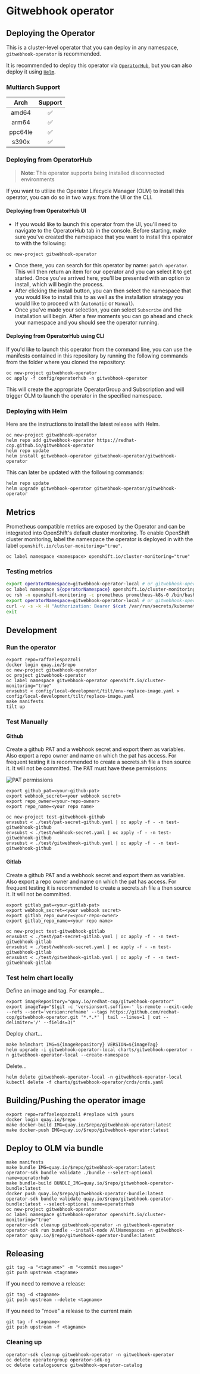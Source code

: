 # Gitwebhook operator

## Deploying the Operator

This is a cluster-level operator that you can deploy in any namespace, `gitwebhook-operator` is recommended.

It is recommended to deploy this operator via [`OperatorHub`](https://operatorhub.io/), but you can also deploy it using [`Helm`](https://helm.sh/).

### Multiarch Support

| Arch  | Support  |
|:-:|:-:|
| amd64  | ✅ |
| arm64  | ✅  |
| ppc64le  | ✅  |
| s390x  | ✅  |

### Deploying from OperatorHub

> **Note**: This operator supports being installed disconnected environments

If you want to utilize the Operator Lifecycle Manager (OLM) to install this operator, you can do so in two ways: from the UI or the CLI.

#### Deploying from OperatorHub UI

- If you would like to launch this operator from the UI, you'll need to navigate to the OperatorHub tab in the console. Before starting, make sure you've created the namespace that you want to install this operator to with the following:

```shell
oc new-project gitwebhook-operator
```

- Once there, you can search for this operator by name: `patch operator`. This will then return an item for our operator and you can select it to get started. Once you've arrived here, you'll be presented with an option to install, which will begin the process.
- After clicking the install button, you can then select the namespace that you would like to install this to as well as the installation strategy you would like to proceed with (`Automatic` or `Manual`).
- Once you've made your selection, you can select `Subscribe` and the installation will begin. After a few moments you can go ahead and check your namespace and you should see the operator running.

#### Deploying from OperatorHub using CLI

If you'd like to launch this operator from the command line, you can use the manifests contained in this repository by running the following commands from the folder where you cloned the repository:

```shell
oc new-project gitwebhook-operator
oc apply -f config/operatorhub -n gitwebhook-operator
```

This will create the appropriate OperatorGroup and Subscription and will trigger OLM to launch the operator in the specified namespace.

### Deploying with Helm

Here are the instructions to install the latest release with Helm.

```shell
oc new-project gitwebhook-operator
helm repo add gitwebhook-operator https://redhat-cop.github.io/gitwebhook-operator
helm repo update
helm install gitwebhook-operator gitwebhook-operator/gitwebhook-operator
```

This can later be updated with the following commands:

```shell
helm repo update
helm upgrade gitwebhook-operator gitwebhook-operator/gitwebhook-operator
```

## Metrics

Prometheus compatible metrics are exposed by the Operator and can be integrated into OpenShift's default cluster monitoring. To enable OpenShift cluster monitoring, label the namespace the operator is deployed in with the label `openshift.io/cluster-monitoring="true"`.

```shell
oc label namespace <namespace> openshift.io/cluster-monitoring="true"
```

### Testing metrics

```sh
export operatorNamespace=gitwebhook-operator-local # or gitwebhook-operator
oc label namespace ${operatorNamespace} openshift.io/cluster-monitoring="true"
oc rsh -n openshift-monitoring -c prometheus prometheus-k8s-0 /bin/bash
export operatorNamespace=gitwebhook-operator-local # or gitwebhook-operator
curl -v -s -k -H "Authorization: Bearer $(cat /var/run/secrets/kubernetes.io/serviceaccount/token)" https://gitwebhook-operator-controller-manager-metrics.${operatorNamespace}.svc.cluster.local:8443/metrics
exit
```

## Development

### Run the operator

```shell
export repo=raffaelespazzoli
docker login quay.io/$repo
oc new-project gitwebhook-operator
oc project gitwebhook-operator
oc label namespace gitwebhook-operator openshift.io/cluster-monitoring="true"
envsubst < config/local-development/tilt/env-replace-image.yaml > config/local-development/tilt/replace-image.yaml
make manifests
tilt up
```

### Test Manually

#### Github

Create a github PAT and a webhook secret and export them as variables.
Also export a repo owner and name on which the pat has access.
For frequent testing it is recommended to create a secrets.sh file a then source it. It will not be committed.
The PAT must have these permissions:

![PAT permissions](./media/github-pat-permissions.png "PAT permissions")

```shell
export github_pat=<your-github-pat>
export webhook_secret=<your webhook secret>
export repo_owner=<your-repo-owner>
export repo_name=<your repo name>

oc new-project test-gitwebhook-github
envsubst < ./test/pat-secret-github.yaml | oc apply -f - -n test-gitwebhook-github
envsubst < ./test/webhook-secret.yaml | oc apply -f - -n test-gitwebhook-github
envsubst < ./test/gitwebhook-github.yaml | oc apply -f - -n test-gitwebhook-github
```

#### Gitlab

Create a github PAT and a webhook secret and export them as variables.
Also export a repo owner and name on which the pat has access.
For frequent testing it is recommended to create a secrets.sh file a then source it. It will not be committed.

```shell
export gitlab_pat=<your-gitlab-pat>
export webhook_secret=<your webhook secret>
export gitlab_repo_owner=<your-repo-owner>
export gitlab_repo_name=<your repo name>

oc new-project test-gitwebhook-gitlab
envsubst < ./test/pat-secret-gitlab.yaml | oc apply -f - -n test-gitwebhook-gitlab
envsubst < ./test/webhook-secret.yaml | oc apply -f - -n test-gitwebhook-gitlab
envsubst < ./test/gitwebhook-gitlab.yaml | oc apply -f - -n test-gitwebhook-gitlab
```

### Test helm chart locally

Define an image and tag. For example...

```shell
export imageRepository="quay.io/redhat-cop/gitwebhook-operator"
export imageTag="$(git -c 'versionsort.suffix=-' ls-remote --exit-code --refs --sort='version:refname' --tags https://github.com/redhat-cop/gitwebhook-operator.git '*.*.*' | tail --lines=1 | cut --delimiter='/' --fields=3)"
```

Deploy chart...

```shell
make helmchart IMG=${imageRepository} VERSION=${imageTag}
helm upgrade -i gitwebhook-operator-local charts/gitwebhook-operator -n gitwebhook-operator-local --create-namespace
```

Delete...

```shell
helm delete gitwebhook-operator-local -n gitwebhook-operator-local
kubectl delete -f charts/gitwebhook-operator/crds/crds.yaml
```

## Building/Pushing the operator image

```shell
export repo=raffaelespazzoli #replace with yours
docker login quay.io/$repo
make docker-build IMG=quay.io/$repo/gitwebhook-operator:latest
make docker-push IMG=quay.io/$repo/gitwebhook-operator:latest
```

## Deploy to OLM via bundle

```shell
make manifests
make bundle IMG=quay.io/$repo/gitwebhook-operator:latest
operator-sdk bundle validate ./bundle --select-optional name=operatorhub
make bundle-build BUNDLE_IMG=quay.io/$repo/gitwebhook-operator-bundle:latest
docker push quay.io/$repo/gitwebhook-operator-bundle:latest
operator-sdk bundle validate quay.io/$repo/gitwebhook-operator-bundle:latest --select-optional name=operatorhub
oc new-project gitwebhook-operator
oc label namespace gitwebhook-operator openshift.io/cluster-monitoring="true"
operator-sdk cleanup gitwebhook-operator -n gitwebhook-operator
operator-sdk run bundle --install-mode AllNamespaces -n gitwebhook-operator quay.io/$repo/gitwebhook-operator-bundle:latest
```

## Releasing

```shell
git tag -a "<tagname>" -m "<commit message>"
git push upstream <tagname>
```

If you need to remove a release:

```shell
git tag -d <tagname>
git push upstream --delete <tagname>
```

If you need to "move" a release to the current main

```shell
git tag -f <tagname>
git push upstream -f <tagname>
```

### Cleaning up

```shell
operator-sdk cleanup gitwebhook-operator -n gitwebhook-operator
oc delete operatorgroup operator-sdk-og
oc delete catalogsource gitwebhook-operator-catalog
```